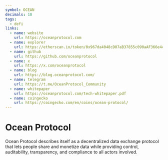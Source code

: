 ```yaml
---
symbol: OCEAN
decimals: 18
tags:
  - defi
links:
  - name: website
    url: https://oceanprotocol.com
  - name: explorer
    url: https://etherscan.io/token/0x967da4048cD07aB37855c090aAF366e4ce1b9F48
  - name: github
    url: https://github.com/oceanprotocol
  - name: x
    url: https://x.com/oceanprotocol
  - name: blog
    url: https://blog.oceanprotocol.com/
  - name: telegram
    url: https://t.me/OceanProtocol_Community
  - name: whitepaper
    url: https://oceanprotocol.com/tech-whitepaper.pdf
  - name: coingecko
    url: https://coingecko.com/en/coins/ocean-protocol/
---
```


# Ocean Protocol

Ocean Protocol describes itself as a decentralized data exchange protocol that lets people share and monetize data while providing control, auditability, transparency, and compliance to all actors involved.
